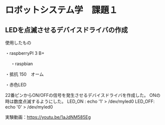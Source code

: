 # ロボットシステム学　課題１

## LEDを点滅させるデバイスドライバの作成

使用したもの

・raspberryPI 3 B+

　 ・raspbian

・抵抗 150　オーム

・赤色LED



22番ピンからON/OFFの信号を発生させるデバイスドライバを作成した。
ONの時は数度点滅するようにした。
LED_ON : echo '1' > /dev/myled0
LED_OFF: echo '0' > /dev/myled0

実験動画：https://youtu.be/1aJdNM585Eg
